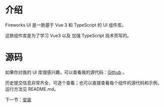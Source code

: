 # 介绍

Fireworks UI 是一款基于 Vue 3 和 TypeScript 的 UI 组件库。

这款组件库是为了学习 Vue3 以及 加强 TypeScript 技术而写的。

# 源码
如果你对我的 UI 库很感兴趣，可以查看我的源代码：[Github](#https://github.com/ZZZoucy/) 。

历史提交信息非常齐全，可逐个查看；也可以直接查看每个组件的源代码和示例，运行方法见 README.md。

下一节：[安装](#/doc/install)